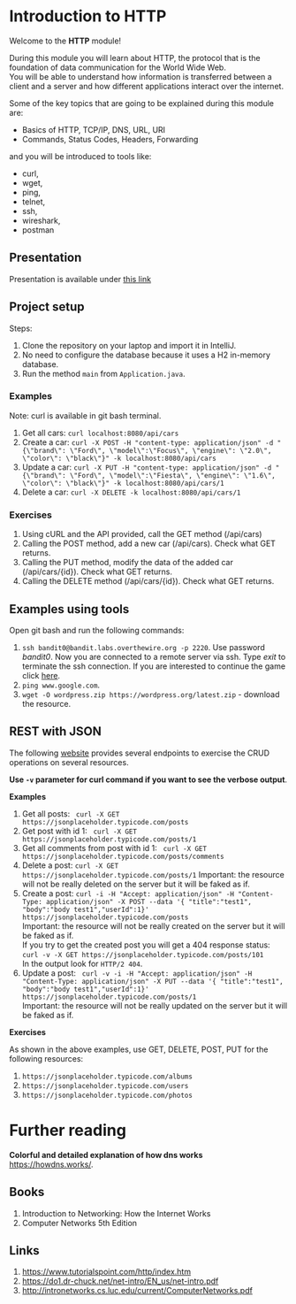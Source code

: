 # Introduction to HTTP

Welcome to the **HTTP** module!

During this module you will learn about HTTP, the protocol that is the foundation of data communication for the World Wide Web. <br>
You will be able to understand how information is transferred between a client and a server and how different applications interact over the internet.


Some of the key topics that are going to be explained during this module are:
- Basics of HTTP, TCP/IP, DNS, URL, URI
- Commands, Status Codes, Headers, Forwarding

and you will be introduced to tools like:
- curl, 
- wget, 
- ping, 
- telnet, 
- ssh, 
- wireshark, 
- postman

## Presentation
Presentation is available under [this link](https://gitlab.com/sda-international/program/java/http/-/wikis/uploads/3f94777a41f3759a11468e8bf25d4de3/HTTP.pdf)

## Project setup
Steps:
1. Clone the repository on your laptop and import it in IntelliJ.
2. No need to configure the database because it uses a H2 in-memory database.
3. Run the method ```main``` from ```Application.java```.

### Examples
Note: curl is available in git bash terminal.
1. Get all cars: ```curl localhost:8080/api/cars```
2. Create a car: ```curl -X POST -H "content-type: application/json" -d "{\"brand\": \"Ford\", \"model\":\"Focus\", \"engine\": \"2.0\", \"color\": \"black\"}" -k localhost:8080/api/cars```
3. Update a car: ```curl -X PUT -H "content-type: application/json" -d "{\"brand\": \"Ford\", \"model\":\"Fiesta\", \"engine\": \"1.6\", \"color\": \"black\"}" -k localhost:8080/api/cars/1```
4. Delete a car: ```curl -X DELETE -k localhost:8080/api/cars/1```


### Exercises
1. Using cURL and the API provided, call the GET method (/api/cars)
2. Calling the POST method, add a new car (/api/cars). Check what GET returns.
3. Calling the PUT method, modify the data of the added car (/api/cars/{id}). Check what
   GET returns.
4. Calling the DELETE method (/api/cars/{id}). Check what GET returns.

## Examples using tools
Open git bash and run the following commands:
1. ```ssh bandit0@bandit.labs.overthewire.org -p 2220```. Use password *bandit0*. Now you are connected to a remote server via ssh. Type *exit* to terminate the ssh connection.
    If you are interested to continue the game click [here](https://overthewire.org/wargames/bandit/bandit0.html).
2. ```ping www.google.com```.
3. ```wget -O wordpress.zip https://wordpress.org/latest.zip``` - download the resource.

## REST with JSON
The following [website](https://jsonplaceholder.typicode.com/) provides several endpoints to exercise the CRUD operations on several
resources.

**Use ```-v``` parameter for curl command if you want to see the verbose output**.

**Examples**
1. Get all posts: ``` curl -X GET https://jsonplaceholder.typicode.com/posts```
2. Get post with id 1: ``` curl -X GET https://jsonplaceholder.typicode.com/posts/1```
3. Get all comments from post with id 1: ``` curl -X GET https://jsonplaceholder.typicode.com/posts/comments```
4. Delete a post: ```curl -X GET https://jsonplaceholder.typicode.com/posts/1```
Important: the resource will not be really deleted on the server but it will be faked as if.
5. Create a post: ```curl -i -H "Accept: application/json" -H "Content-Type: application/json" -X POST --data '{ "title":"test1", "body":"body test1","userId":1}' https://jsonplaceholder.typicode.com/posts```
<br/>Important: the resource will not be really created on the server but it will be faked as if.
<br/>If you try to get the created post you will get a 404 response status:
```curl -v -X GET https://jsonplaceholder.typicode.com/posts/101```
<br/> In the output look for ```HTTP/2 404```.
6. Update a post: ``` curl -v -i -H "Accept: application/json" -H "Content-Type: application/json" -X PUT --data '{ "title":"test1", "body":"body test1","userId":1}' https://jsonplaceholder.typicode.com/posts/1```
<br/>Important: the resource will not be really updated on the server but it will be faked as if.

**Exercises**

As shown in the above examples, use GET, DELETE, POST, PUT for the following resources:
1. ```https://jsonplaceholder.typicode.com/albums```
2. ```https://jsonplaceholder.typicode.com/users```
3. ```https://jsonplaceholder.typicode.com/photos```

# Further reading
**Colorful and detailed explanation of how dns works** https://howdns.works/.

## Books

1. Introduction to Networking: How the Internet Works
2. Computer Networks 5th Edition

## Links

1. https://www.tutorialspoint.com/http/index.htm
2. https://do1.dr-chuck.net/net-intro/EN_us/net-intro.pdf
3. http://intronetworks.cs.luc.edu/current/ComputerNetworks.pdf